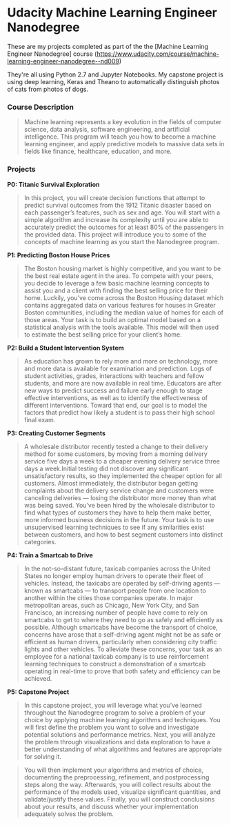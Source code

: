 # Udacity Machine Learning Engineer Nanodegree

These are my projects completed as part of the the [Machine Learning Engineer Nanodegree] course (https://www.udacity.com/course/machine-learning-engineer-nanodegree--nd009)

They're all using Python 2.7 and Jupyter Notebooks. My capstone project is using deep learning, Keras and Theano to automatically distinguish photos of cats from photos of dogs.

### Course Description

> Machine learning represents a key evolution in the fields of computer science, data analysis, software engineering, and artificial intelligence.
> This program will teach you how to become a machine learning engineer, and apply predictive models to massive data sets in fields like finance, healthcare, education, and more.

### Projects

**P0: Titanic Survival Exploration**
> In this project, you will create decision functions that attempt to predict survival outcomes from the 1912 Titanic disaster based on each passenger’s features, such as sex and age. You will start with a simple algorithm and increase its complexity until you are able to accurately predict the outcomes for at least 80% of the passengers in the provided data. This project will introduce you to some of the concepts of machine learning as you start the Nanodegree program.

**P1: Predicting Boston House Prices**
> The Boston housing market is highly competitive, and you want to be the best real estate agent in the area. To compete with your peers, you decide to leverage a few basic machine learning concepts to assist you and a client with finding the best selling price for their home. Luckily, you’ve come across the Boston Housing dataset which contains aggregated data on various features for houses in Greater Boston communities, including the median value of homes for each of those areas. Your task is to build an optimal model based on a statistical analysis with the tools available. This model will then used to estimate the best selling price for your client’s home.

**P2: Build a Student Intervention System**
> As education has grown to rely more and more on technology, more and more data is available for examination and prediction. Logs of student activities, grades, interactions with teachers and fellow students, and more are now available in real time. Educators are after new ways to predict success and failure early enough to stage effective interventions, as well as to identify the effectiveness of different interventions. Toward that end, our goal is to model the factors that predict how likely a student is to pass their high school final exam.

**P3: Creating Customer Segments**
> A wholesale distributor recently tested a change to their delivery method for some customers, by moving from a morning delivery service five days a week to a cheaper evening delivery service three days a week.Initial testing did not discover any significant unsatisfactory results, so they implemented the cheaper option for all customers. Almost immediately, the distributor began getting complaints about the delivery service change and customers were canceling deliveries — losing the distributor more money than what was being saved. You’ve been hired by the wholesale distributor to find what types of customers they have to help them make better, more informed business decisions in the future. Your task is to use unsupervised learning techniques to see if any similarities exist between customers, and how to best segment customers into distinct categories.

**P4: Train a Smartcab to Drive**
> In the not-so-distant future, taxicab companies across the United States no longer employ human drivers to operate their fleet of vehicles. Instead, the taxicabs are operated by self-driving agents — known as smartcabs — to transport people from one location to another within the cities those companies operate. In major metropolitan areas, such as Chicago, New York City, and San Francisco, an increasing number of people have come to rely on smartcabs to get to where they need to go as safely and efficiently as possible. Although smartcabs have become the transport of choice, concerns have arose that a self-driving agent might not be as safe or efficient as human drivers, particularly when considering city traffic lights and other vehicles. To alleviate these concerns, your task as an employee for a national taxicab company is to use reinforcement learning techniques to construct a demonstration of a smartcab operating in real-time to prove that both safety and efficiency can be achieved.

**P5: Capstone Project**
> In this capstone project, you will leverage what you’ve learned throughout the Nanodegree program to solve a problem of your choice by applying machine learning algorithms and techniques. You will first define the problem you want to solve and investigate potential solutions and performance metrics. Next, you will analyze the problem through visualizations and data exploration to have a better understanding of what algorithms and features are appropriate for solving it.

> You will then implement your algorithms and metrics of choice, documenting the preprocessing, refinement, and postprocessing steps along the way. Afterwards, you will collect results about the performance of the models used, visualize significant quantities, and validate/justify these values. Finally, you will construct conclusions about your results, and discuss whether your implementation adequately solves the problem.